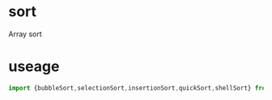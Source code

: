 # sort
Array sort

# useage
```javascript
import {bubbleSort,selectionSort,insertionSort,quickSort,shellSort} from '@hechanglin/sort'

